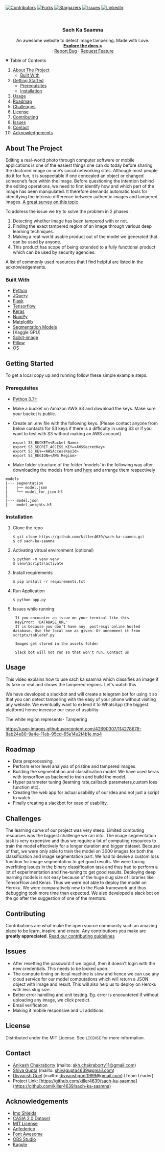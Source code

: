 <!-- PROJECT SHIELDS -->
<!--
*** I'm using markdown "reference style" links for readability.
*** Reference links are enclosed in brackets [ ] instead of parentheses ( ).
*** See the bottom of this document for the declaration of the reference variables
*** for contributors-url, forks-url, etc. This is an optional, concise syntax you may use.
*** https://www.markdownguide.org/basic-syntax/#reference-style-links
-->

[![Contributors][contributors-shield]][contributors-url]
[![Forks][forks-shield]][forks-url]
[![Stargazers][stars-shield]][stars-url]
[![Issues][issues-shield]][issues-url]
[![LinkedIn][linkedin-shield]][linkedin-url]

<!-- PROJECT LOGO -->
<br />

<p align="center">


  <h3 align="center">Sach Ka Saamna</h3>

  <p align="center">
    An awesome website to detect image tampering. Made with Love.
    <br />
    <a href="https://github.com/killer4639/sach-ka-saamna"><strong>Explore the docs »</strong></a>
    <br />
    ·
    <a href="https://github.com/killer4639/sach-ka-saamna/issues">Report Bug</a>
    ·
    <a href="https://github.com/killer4639/sach-ka-saamna/issues">Request Feature</a>
  </p>
</p>

  
<!-- TABLE OF CONTENTS -->
<details open="open">
  <summary>Table of Contents</summary>
  <ol>
    <li>
      <a href="#about-the-project">About The Project</a>
      <ul>
        <li><a href="#built-with">Built With</a></li>
      </ul>
    </li>
    <li>
      <a href="#getting-started">Getting Started</a>
      <ul>
        <li><a href="#prerequisites">Prerequisites</a></li>
        <li><a href="#installation">Installation</a></li>
      </ul>
    </li>
    <li><a href="#usage">Usage</a></li>
    <li><a href="#roadmap">Roadmap</a></li>
    <li><a href="#challenges">Challenges</a></li>
    <li><a href="#license">License</a></li>
    <li><a href="#contributing">Contributing</a></li>
    <li><a href="#issues">Issues</a></li>
    <li><a href="#contact">Contact</a></li>
    <li><a href="#acknowledgements">Acknowledgements</a></li>
  </ol>
</details>

<!-- ABOUT THE PROJECT -->

## About The Project

Editing a real-world photo through computer software or mobile applications is one of the easiest things one can do today before sharing the doctored image on one’s social networking sites. Although most people do it for fun, it is suspectable if one concealed an object or changed someone’s face within the image. Before questioning the intention behind the editing operations, we need to first identify how and which part of the image has been manipulated. It therefore demands automatic tools for identifying the intrinsic difference between authentic images and tampered images. [A great survey on this topic](https://www.sciencedirect.com/science/article/abs/pii/S104732031830350X)

To address the issue we try to solve the problem in 2 phases :

1. Detecting whether image has been tampered with or not.
2. Finding the exact tampered region of an image through various deep learning techniques.
3. Making a real-world usable product out of the model we generated that can be used by anyone.
4. This product has scope of being extended to a fully functional product which can be used by security agencies.

A list of commonly used resources that I find helpful are listed in the acknowledgements.

### Built With

- [Python](https://www.python.org)
- [JQuery](https://jquery.com)
- [Flask](https://flask.palletsprojects.com/en/1.1.x/)
- [Tensorflow](https://www.tensorflow.org/)
- [Keras](https://www.keras.io)
- [NumPy](https://www.numpy.org/)
- [Matplotlib](https://www.matplotlib.org/)
- [Segmentation Models](https://segmentation-models.readthedocs.io/en/latest/#)
- [Kaggle GPU]
- [Scikit-image](https://scikit-image.org/)
- [Pillow](https://pypi.org/project/Pillow/)
- [OS](https://docs.python.org/3/library/os.html)

<!-- GETTING STARTED -->

## Getting Started

To get a local copy up and running follow these simple example steps.

### Prerequisites

- [Python 3.7+](https://www.python.org/downloads/)
- Make a bucket on Amazon AWS S3 and download the keys. Make sure your bucket is public.
- Create an .env file with the following keys. (Please contact anyone from below contacts for S3 keys if there is a difficulty in using S3 or if you want to test with S3 without making an AWS account) 

  ```
  export S3_BUCKET=<Bucket Name>
  export S3_SECRET_ACCESS_KEY=<AWSSecretKey>
  export S3_KEY=<AWSAccessKeyId>
  export S3_REGION=<AWS Region>

  ```
  
 - Make folder structure of the folder 'models' in the following way after downloading the models from and [here](https://drive.google.com/drive/folders/146X2Z_ubUO8W_0JLEx8Jrvw8937MUr2q?usp=sharing) and arrange them respectively
 
```
models
|--- segmentation
|    ├── model.json
|    └── model_for_json.h5
|     
|--- model.json
|--- model_weights.h5
```

### Installation

1. Clone the repo
   ```
   $ git clone https://github.com/killer4639/sach-ka-saamna.git
   $ cd sach-ka-saamna
   ```
2. Activating virtual environment (optional)
   ```
   $ python -m venv venv
   $ venv\Scripts\activate
   ```
3. Install requirements
   ```
   $ pip install -r requirements.txt
   ```
4. Run Application

   ```
   $ python app.py
   ```

5. Issues while running

   ```
    If you encounter an issue on your terminal like this
    KeyError: 'DATABASE_URL'
    It is because you don't have any  postresql online hosted database. Use the local one as given. Or uncomment it from scripts/tabledef.py

    Images get stored in the assets folder
    
    Slack bot will not run so that won't run. Contact us
   ```

<!-- USAGE EXAMPLES -->

## Usage

This video explains how to use sach ka saamna which classifies an image if its fake or real and shows the tampered regions. Let's watch this

We have developed a slackbot and will create a telegram bot for using it so that you can detect tampering with the easy of your phone without visiting any website. We eventually want to extend it to WhatsApp (the biggest platform) hence increase our ease of usability

The white region represents- Tampering

https://user-images.githubusercontent.com/42690307/114278678-8ab24e80-9a4e-11eb-95cd-65e14e2f4b1e.mp4


<!-- ROADMAP -->

## Roadmap

- Data preprocessing.
- Perform error level analysis of pristine and tampered images.
- Building the segmentation and classification model. We have used keras with tensorflow as backend to train and build the model.
- Hyper parameter tuning (learning rate,callback parameters,custom loss function etc).
- Creating the web app for actual usability of our idea and not just a script to watch
- Finally creating a slackbot for ease of usability.


<!-- Challenges -->

## Challenges

The learning curve of our project was very steep. Limited computing resources was the biggest challenge we ran into. The image segmentation task is very expensive and thus we require a lot of computing resources to train the model effectively for a longer duration and bigger dataset. Because of that, we were only able to train the model on 3000 images for both the classification and image segmentation part. We had to devise a custom loss function for image segmentation to get good results. We were facing overfitting issues in the binary classification task and thus had to perform a lot of experimentation and fine-tuning to get good results. Deploying deep learning models is not easy because of the huge slug size of libraries like TensorFlow and Keras. Thus we were not able to deploy the model on Heroku. We were comparatively new to the Flask framework and thus debugging took more time than expected. We also developed a slack bot on the go after the suggestion of one of the mentors.


<!-- CONTRIBUTING -->

## Contributing

Contributions are what make the open source community such an amazing place to be learn, inspire, and create. Any contributions you make are **greatly appreciated**.
<a href="https://github.com/killer4639/sach-ka-saamna/blob/master/CONTRIBUTING.md">Read our contributing guidelines</a>

<!-- ISSUES -->

## Issues

- After resetting the password if we logout, then it doesn't login with the new credentials. This needs to be looked upon.
- The compute timing on local machine is slow and hence we can use any cloud service for our model computations which will return a JSON object with image and result. This will also help us to deploy on Heroku with less slug size.
- Better error handling and unit testing. Eg. error is encountered if without uploading any image, we click predict.
- Email verification
- Making it mobile responsive and UI additions.

<!-- LICENSE -->

## License

Distributed under the MIT License. See `LICENSE` for more information.

<!-- CONTACT -->

## Contact

- [Anikash Chakraborty](https://www.linkedin.com/in/anikash-chakraborty/) (mailto: akh.chakraborty11@gmail.com)
- [Shiva Gupta](https://www.linkedin.com/in/shiva-gupta-1843b6170/) (mailto: shivagupta4639@gmail.com)
- [Divyansh Goel](https://www.linkedin.com/in/divyansh-goel-a0a433166/) (mailto: divyanshgoel1999@gmail.com) (Team Leader)
- Project Link: [https://github.com/killer4639/sach-ka-saamna](https://github.com/killer4639/sach-ka-saamna)

<!-- ACKNOWLEDGEMENTS -->

## Acknowledgements

- [Img Shields](https://shields.io)
- [CASIA 2.0 Dataset](https://github.com/namtpham/casia2groundtruth)
- [MIT License](https://spdx.org/licenses/MIT.html)
- [Anfederico](https://github.com/anfederico/flaskex)
- [Font Awesome](https://fontawesome.com)
- [OBS Studio](https://obsproject.com)
- [Kaggle](https://www.kaggle.com/)

<!-- MARKDOWN LINKS & IMAGES -->
<!-- https://www.markdownguide.org/basic-syntax/#reference-style-links -->

[contributors-shield]: https://img.shields.io/github/contributors/killer4639/sach-ka-saamna.svg?style=for-the-badge
[contributors-url]: https://github.com/killer4639/sach-ka-saamna/graphs/contributors
[forks-shield]: https://img.shields.io/github/forks/killer4639/sach-ka-saamna.svg?style=for-the-badge
[forks-url]: https://github.com/killer4639/sach-ka-saamna/network/members
[stars-shield]: https://img.shields.io/github/stars/killer4639/sach-ka-saamna.svg?style=for-the-badge
[stars-url]: https://github.com/killer4639/sach-ka-saamna/stargazers
[issues-shield]: https://img.shields.io/github/issues/killer4639/sach-ka-saamna.svg?style=for-the-badge
[issues-url]: https://github.com/killer4639/sach-ka-saamna/issues
[license-shield]: https://img.shields.io/github/license/killer4639/sach-ka-saamna.svg?style=for-the-badge
[license-url]: https://github.com/killer4639/sach-ka-saamna/blob/master/LICENSE.txt
[linkedin-shield]: https://img.shields.io/badge/-LinkedIn-black.svg?style=for-the-badge&logo=linkedin&colorB=555
[linkedin-url]: https://www.linkedin.com/in/shiva-gupta-1843b6170/

